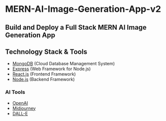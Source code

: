 # MERN-AI-Image-Generation-App-v2

## Build and Deploy a Full Stack MERN AI Image Generation App

## Technology Stack & Tools
- [MongoDB](https://www.mongodb.com/) (Cloud Database Management System)
- [Express](https://expressjs.com/) (Web Framework for Node.js)
- [React.js](https://reactjs.org/) (Frontend Framework)
- [Node.js](https://nodejs.org/) (Backend Framework)

### AI Tools
- [OpenAI](https://openai.com/)
- [Midjourney](https://midjourney.com/)
- [DALL-E](https://openai.com/dall-e-2/)
